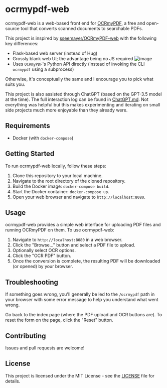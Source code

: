 # ocrmypdf-web

ocrmypdf-web is a web-based front end for [OCRmyPDF](https://github.com/ocrmypdf/OCRmyPDF), a free and open-source tool that converts scanned documents to searchable PDFs.

This project is inspired by [sseemayer/OCRmyPDF-web](https://github.com/sseemayer/OCRmyPDF-web) with the following key differences:

* Flask-based web server (instead of Hug)
* Grossly blank web UI; the advantage being no JS required
  ![image](https://user-images.githubusercontent.com/2837532/229243759-4b56d973-02b3-4b6b-aa91-34da6fa4499f.png)
* Uses `OCRmyPDF`'s Python API directly (instead of invoking the CLI `ocrmypdf` using a subprocess)

Otherwise, it's conceptually the same and I encourage you to pick what suits you.

This project is also assisted through ChatGPT (based on the GPT-3.5 model at the time). The full interaction log can be found in [ChatGPT.md](ChatGPT.md). Not everything was helpful but this makes experimenting and iterating on small side projects much more enjoyable than they already were.

## Requirements

* Docker (with `docker-compose`)

## Getting Started

To run ocrmypdf-web locally, follow these steps:

1.  Clone this repository to your local machine.
2.  Navigate to the root directory of the cloned repository.
3.  Build the Docker image: `docker-compose build`.
4.  Start the Docker container: `docker-compose up`.
5.  Open your web browser and navigate to `http://localhost:8080`.

## Usage

ocrmypdf-web provides a simple web interface for uploading PDF files and running OCRmyPDF on them. To use ocrmypdf-web:

1.  Navigate to `http://localhost:8080` in a web browser.
2.  Click the "Browse..." button and select a PDF file to upload.
3.  Optionally select OCR options.
4.  Click the "OCR PDF" button.
5.  Once the conversion is complete, the resulting PDF will be downloaded (or opened) by your browser.

## Troubleshooting

If something goes wrong, you'll generally be led to the `/ocrmypdf` path in your browser with some error message to help you understand what went wrong.

Go back to the index page (where the PDF upload and OCR buttons are). To reset the form on the page, click the "Reset" button.

## Contributing

Issues and pull requests are welcome!

## License

This project is licensed under the MIT License - see the [LICENSE](LICENSE) file for details.
